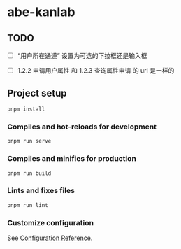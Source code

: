 # abe-kanlab



## TODO

- [ ] “用户所在通道” 设置为可选的下拉框还是输入框
- [ ] 1.2.2 申请用户属性 和 1.2.3 查询属性申请 的 url 是一样的


## Project setup
```
pnpm install
```

### Compiles and hot-reloads for development
```
pnpm run serve
```

### Compiles and minifies for production
```
pnpm run build
```

### Lints and fixes files
```
pnpm run lint
```

### Customize configuration
See [Configuration Reference](https://cli.vuejs.org/config/).
